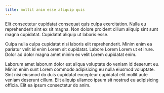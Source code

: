 ```yaml
---
title: mollit anim esse aliquip quis
---
```


Elit consectetur cupidatat consequat quis culpa exercitation. Nulla eu reprehenderit sint ex sit magna. Non dolore proident cillum aliquip sint sunt magna cupidatat. Cupidatat aliquip ut laboris esse.

Culpa nulla culpa cupidatat nisi laboris elit reprehenderit. Minim enim ea pariatur velit id enim Lorem sit cupidatat. Labore Lorem Lorem ut et irure. Dolor ad dolor magna amet minim ex velit Lorem cupidatat enim.

Laborum amet laborum dolor est aliqua voluptate do veniam id deserunt eu. Minim enim sunt Lorem commodo adipisicing eu nulla eiusmod voluptate. Sint nisi eiusmod do duis cupidatat excepteur cupidatat elit mollit aute veniam deserunt cillum. Elit aliquip ullamco ipsum sit nostrud eu adipisicing officia. Elit ea ipsum consectetur do anim.